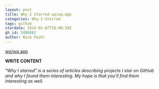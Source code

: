 ```yaml
---
layout: post
title: Why I starred wq/wq.app
categories: Why-I-Starred
tags: github
stardate: 2014-01-07T18:00:39Z
gh_id: 5486862
author: Nick Peihl
---
```


[wq/wq.app](star.repo.html_url)

**WRITE CONTENT**

*"Why I starred" is a series of articles describing projects I star on GitHub and why I found them interesting. My hope is that you'll find them interesting as well.*


